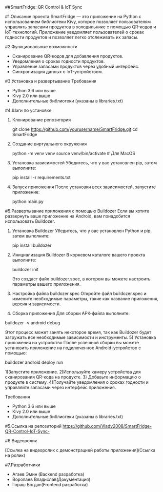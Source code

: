 ##SmartFridge: QR Control & IoT Sync

#1.Описание проекта
SmartFridge — это приложение на Python с использованием библиотеки Kivy, которое позволяет пользователям управлять запасами продуктов в холодильнике с помощью QR-кодов и IoT-технологий. Приложение уведомляет пользователей о сроках годности продуктов и позволяет легко отслеживать их запасы.

#2.Функциональные возможности
- Сканирование QR-кодов для добавления продуктов.
- Уведомления о сроках годности продуктов.
- Управление запасами продуктов через удобный интерфейс.
- Синхронизация данных с IoT-устройством.

#3.Установка и развертывание
 Требования
- Python 3.6 или выше
- Kivy 2.0 или выше
- Дополнительные библиотеки (указаны в libraries.txt)

#4.Шаги по установке

1) Клонирование репозитория

   git clone https://github.com/yourusername/SmartFridge.git
   cd SmartFridge

2) Создание виртуального окружения

   python -m venv venv
   source venv/bin/activate  # Для MacOS
   
3) Установка зависимостей
   Убедитесь, что у вас установлен pip, затем выполните:

   pip install -r requirements.txt
   
4) Запуск приложения
   После установки всех зависимостей, запустите приложение:
   
   python main.py

#5.Развертывание приложения с помощью Buildozer
Если вы хотите развернуть ваше приложение на Android, вам понадобится использовать Buildozer.
1) Установка Buildozer
   Убедитесь, что у вас установлен Python и pip, затем выполните:

   pip install buildozer
   
2) Инициализация Buildozer
   В корневом каталоге вашего проекта выполните:

   buildozer init
   
   Это создаст файл buildozer.spec, в котором вы можете настроить параметры вашего приложения.
3) Настройка файла buildozer.spec
   Откройте файл buildozer.spec и измените необходимые параметры, такие как название приложения, версия и зависимости.
4) Сборка приложения
Для сборки APK-файла выполните:

buildozer -v android debug

  Этот процесс может занять некоторое время, так как Buildozer будет загружать все необходимые зависимости и инструменты.
5) Установка приложения на устройство
   После успешной сборки вы можете установить приложение на подключенное Android-устройство с помощью:
   
   buildozer android deploy run
   

1)Запустите приложение.
2)Используйте камеру устройства для сканирования QR-кода на продукте.
3) Добавьте информацию о продукте в систему.
4)Получайте уведомления о сроках годности и управляйте запасами через интерфейс приложения.

Требования
- Python 3.6 или выше
- Kivy 2.0 или выше
- Дополнительные библиотеки (указаны в libraries.txt)

#5.Ссылка на репозиторий
https://github.com/Vladv2008/SmartFridge-QR-Control-IoT-Sync-  

#6.Видеоролик

[Ссылка на видеоролик с демонстрацией работы приложения](Ссылка на ролик)

#7.Разработчики
- Агаев Эмин (Backend разработка)
- Воропаев Владислав(Документация)
- Гораш Богдан(Frontend разработка)

